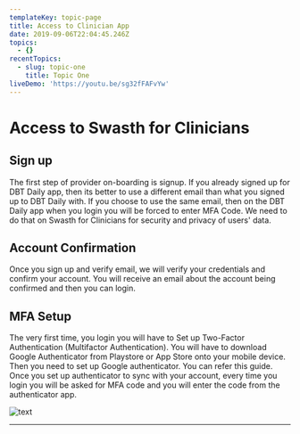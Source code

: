```yaml
---
templateKey: topic-page
title: Access to Clinician App
date: 2019-09-06T22:04:45.246Z
topics:
  - {}
recentTopics:
  - slug: topic-one
    title: Topic One
liveDemo: 'https://youtu.be/sg32fFAFvYw'
---
```

# Access to Swasth for Clinicians

## Sign up

The first step of provider on-boarding is signup. If you already signed up for DBT Daily app, then its better to use a different email than what you signed up to DBT Daily with. If you choose to use the same email, then on the DBT Daily app when you login you will be forced to enter MFA Code. We need to do that on Swasth for Clinicians for security and privacy of users' data.

## Account Confirmation

Once you sign up and verify email, we will verify your credentials and confirm your account. You will receive an email about the account being confirmed and then you can login.

## MFA Setup

The very first time, you login you will have to Set up Two-Factor Authentication (Multifactor Authentication). You will have to download Google Authenticator from Playstore or App Store onto your mobile device. Then you need to set up Google authenticator. You can refer this guide. Once you set up authenticator to sync with your account, every time you login you will be asked for MFA code and you will enter the code from the authenticator app.

![text](/img/view-client-data.jpg "title test")

- - -
